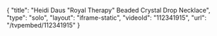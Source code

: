 {
    "title": "Heidi Daus \"Royal Therapy\" Beaded Crystal Drop Necklace",
    "type": "solo",
    "layout": "iframe-static",
    "videoId": "112341915",
    "url": "\/tvpembed\/112341915"
}